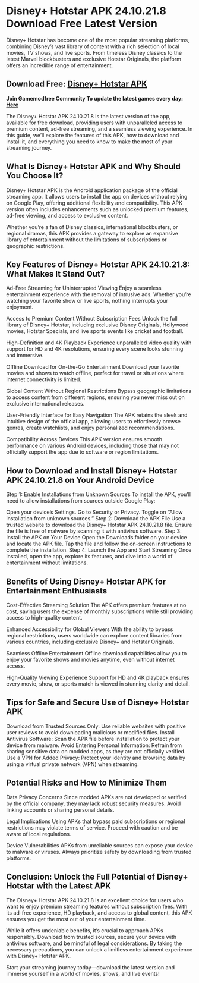 # Disney+ Hotstar APK 24.10.21.8 Download Free Latest Version
Disney+ Hotstar has become one of the most popular streaming platforms, combining Disney’s vast library of content with a rich selection of local movies, TV shows, and live sports. From timeless Disney classics to the latest Marvel blockbusters and exclusive Hotstar Originals, the platform offers an incredible range of entertainment.

## Download Free: [Disney+ Hotstar APK](https://bit.ly/4i4flMn)

**Join Gamemodfree Community To update the latest games every day: [Here](https://t.me/gamemodfreecom)**

The Disney+ Hotstar APK 24.10.21.8 is the latest version of the app, available for free download, providing users with unparalleled access to premium content, ad-free streaming, and a seamless viewing experience. In this guide, we’ll explore the features of this APK, how to download and install it, and everything you need to know to make the most of your streaming journey.

## What Is Disney+ Hotstar APK and Why Should You Choose It?
Disney+ Hotstar APK is the Android application package of the official streaming app. It allows users to install the app on devices without relying on Google Play, offering additional flexibility and compatibility. This APK version often includes enhancements such as unlocked premium features, ad-free viewing, and access to exclusive content.

Whether you’re a fan of Disney classics, international blockbusters, or regional dramas, this APK provides a gateway to explore an expansive library of entertainment without the limitations of subscriptions or geographic restrictions.

## Key Features of Disney+ Hotstar APK 24.10.21.8: What Makes It Stand Out?
Ad-Free Streaming for Uninterrupted Viewing
Enjoy a seamless entertainment experience with the removal of intrusive ads. Whether you’re watching your favorite show or live sports, nothing interrupts your enjoyment.

Access to Premium Content Without Subscription Fees
Unlock the full library of Disney+ Hotstar, including exclusive Disney Originals, Hollywood movies, Hotstar Specials, and live sports events like cricket and football.

High-Definition and 4K Playback
Experience unparalleled video quality with support for HD and 4K resolutions, ensuring every scene looks stunning and immersive.

Offline Download for On-the-Go Entertainment
Download your favorite movies and shows to watch offline, perfect for travel or situations where internet connectivity is limited.

Global Content Without Regional Restrictions
Bypass geographic limitations to access content from different regions, ensuring you never miss out on exclusive international releases.

User-Friendly Interface for Easy Navigation
The APK retains the sleek and intuitive design of the official app, allowing users to effortlessly browse genres, create watchlists, and enjoy personalized recommendations.

Compatibility Across Devices
This APK version ensures smooth performance on various Android devices, including those that may not officially support the app due to software or region limitations.

## How to Download and Install Disney+ Hotstar APK 24.10.21.8 on Your Android Device
Step 1: Enable Installations from Unknown Sources
To install the APK, you’ll need to allow installations from sources outside Google Play:

Open your device’s Settings.
Go to Security or Privacy.
Toggle on “Allow installation from unknown sources.”
Step 2: Download the APK File
Use a trusted website to download the Disney+ Hotstar APK 24.10.21.8 file.
Ensure the file is free of malware by scanning it with antivirus software.
Step 3: Install the APK on Your Device
Open the Downloads folder on your device and locate the APK file.
Tap the file and follow the on-screen instructions to complete the installation.
Step 4: Launch the App and Start Streaming
Once installed, open the app, explore its features, and dive into a world of entertainment without limitations.

## Benefits of Using Disney+ Hotstar APK for Entertainment Enthusiasts
Cost-Effective Streaming Solution
The APK offers premium features at no cost, saving users the expense of monthly subscriptions while still providing access to high-quality content.

Enhanced Accessibility for Global Viewers
With the ability to bypass regional restrictions, users worldwide can explore content libraries from various countries, including exclusive Disney+ and Hotstar Originals.

Seamless Offline Entertainment
Offline download capabilities allow you to enjoy your favorite shows and movies anytime, even without internet access.

High-Quality Viewing Experience
Support for HD and 4K playback ensures every movie, show, or sports match is viewed in stunning clarity and detail.

## Tips for Safe and Secure Use of Disney+ Hotstar APK
Download from Trusted Sources Only: Use reliable websites with positive user reviews to avoid downloading malicious or modified files.
Install Antivirus Software: Scan the APK file before installation to protect your device from malware.
Avoid Entering Personal Information: Refrain from sharing sensitive data on modded apps, as they are not officially verified.
Use a VPN for Added Privacy: Protect your identity and browsing data by using a virtual private network (VPN) when streaming.
## Potential Risks and How to Minimize Them
Data Privacy Concerns
Since modded APKs are not developed or verified by the official company, they may lack robust security measures. Avoid linking accounts or sharing personal details.

Legal Implications
Using APKs that bypass paid subscriptions or regional restrictions may violate terms of service. Proceed with caution and be aware of local regulations.

Device Vulnerabilities
APKs from unreliable sources can expose your device to malware or viruses. Always prioritize safety by downloading from trusted platforms.

## Conclusion: Unlock the Full Potential of Disney+ Hotstar with the Latest APK
The Disney+ Hotstar APK 24.10.21.8 is an excellent choice for users who want to enjoy premium streaming features without subscription fees. With its ad-free experience, HD playback, and access to global content, this APK ensures you get the most out of your entertainment time.

While it offers undeniable benefits, it’s crucial to approach APKs responsibly. Download from trusted sources, secure your device with antivirus software, and be mindful of legal considerations. By taking the necessary precautions, you can unlock a limitless entertainment experience with Disney+ Hotstar APK.

Start your streaming journey today—download the latest version and immerse yourself in a world of movies, shows, and live events!
